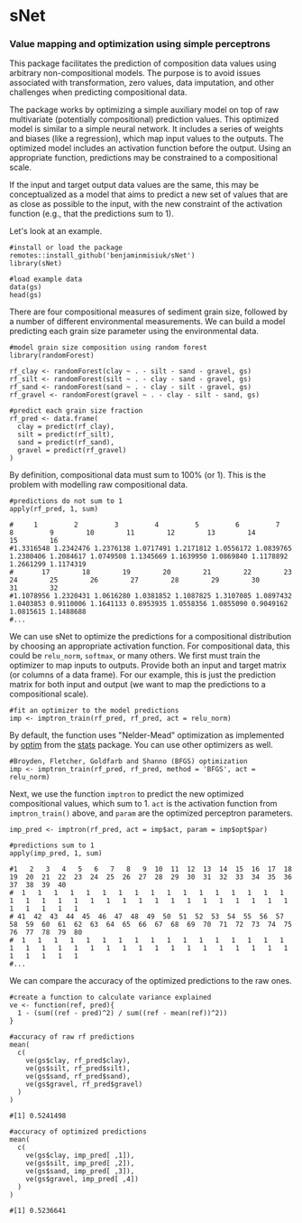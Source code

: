 # sNet
### Value mapping and optimization using simple perceptrons

This package facilitates the prediction of composition data values using arbitrary non-compositional models. 
The purpose is to avoid issues associated with transformation, zero values, data imputation, and other challenges when predicting compositional data.

The package works by optimizing a simple auxiliary model on top of raw multivariate (potentially compositional) prediction values. 
This optimized model is similar to a simple neural network. 
It includes a series of weights and biases (like a regression), which map input values to the outputs.
The optimized model includes an activation function before the output. Using an appropriate function, predictions may be constrained to a compositional scale.

If the input and target output data values are the same, this may be conceptualized as a model that aims to predict a new set of values that are as close as possible to the input, with the new constraint of the activation function (e.g., that the predictions sum to 1).

Let's look at an example.

```
#install or load the package
remotes::install_github('benjaminmisiuk/sNet')
library(sNet)

#load example data
data(gs)
head(gs)
```

There are four compositional measures of sediment grain size, followed by a number of different environmental measurements. We can build a model predicting each grain size parameter using the environmental data.

```
#model grain size composition using random forest
library(randomForest)

rf_clay <- randomForest(clay ~ . - silt - sand - gravel, gs)
rf_silt <- randomForest(silt ~ . - clay - sand - gravel, gs)
rf_sand <- randomForest(sand ~ . - clay - silt - gravel, gs)
rf_gravel <- randomForest(gravel ~ . - clay - silt - sand, gs)

#predict each grain size fraction
rf_pred <- data.frame(
  clay = predict(rf_clay),
  silt = predict(rf_silt),
  sand = predict(rf_sand),
  gravel = predict(rf_gravel)
)
```

By definition, compositional data must sum to 100% (or 1). This is the problem with modelling raw compositional data.

```
#predictions do not sum to 1
apply(rf_pred, 1, sum)
```

```
#     1         2         3         4         5         6         7         8         9        10        11        12        13        14        15        16 
#1.3316548 1.2342476 1.2376138 1.0717491 1.2171812 1.0556172 1.0839765 1.2380406 1.2084617 1.0749508 1.1345669 1.1639950 1.0869840 1.1178892 1.2661299 1.1174319 
#       17        18        19        20        21        22        23        24        25        26        27        28        29        30        31        32 
#1.1078956 1.2320431 1.0616280 1.0381852 1.1087825 1.3107085 1.0897432 1.0403853 0.9110006 1.1641133 0.8953935 1.0558356 1.0855090 0.9049162 1.0815615 1.1488688 
#...
```

We can use sNet to optimize the predictions for a compositional distribution by choosing an appropriate activation function. For compositional data, this could be `relu_norm`, `softmax`, or many others. We first must train the optimizer to map inputs to outputs. Provide both an input and target matrix (or columns of a data frame). For our example, this is just the prediction matrix for both input and output (we want to map the predictions to a compositional scale).

```
#fit an optimizer to the model predictions
imp <- imptron_train(rf_pred, rf_pred, act = relu_norm)
```

By default, the function uses "Nelder-Mead" optimization as implemented by [optim](https://stat.ethz.ch/R-manual/R-devel/library/stats/html/optim.html) from the [stats](https://stat.ethz.ch/R-manual/R-devel/library/stats/html/00Index.html) package. You can use other optimizers as well.

```
#Broyden, Fletcher, Goldfarb and Shanno (BFGS) optimization
imp <- imptron_train(rf_pred, rf_pred, method = 'BFGS', act = relu_norm)
```

Next, we use the function `imptron` to predict the new optimized compositional values, which sum to 1. `act` is the activation function from `imptron_train()` above, and `param` are the optimized perceptron parameters.

```
imp_pred <- imptron(rf_pred, act = imp$act, param = imp$opt$par)

#predictions sum to 1
apply(imp_pred, 1, sum)
```

```
#1   2   3   4   5   6   7   8   9  10  11  12  13  14  15  16  17  18  19  20  21  22  23  24  25  26  27  28  29  30  31  32  33  34  35  36  37  38  39  40 
#  1   1   1   1   1   1   1   1   1   1   1   1   1   1   1   1   1   1   1   1   1   1   1   1   1   1   1   1   1   1   1   1   1   1   1   1   1   1   1   1 
# 41  42  43  44  45  46  47  48  49  50  51  52  53  54  55  56  57  58  59  60  61  62  63  64  65  66  67  68  69  70  71  72  73  74  75  76  77  78  79  80 
#  1   1   1   1   1   1   1   1   1   1   1   1   1   1   1   1   1   1   1   1   1   1   1   1   1   1   1   1   1   1   1   1   1   1   1   1   1   1   1   1 
#...
```

We can compare the accuracy of the optimized predictions to the raw ones.

```
#create a function to calculate variance explained
ve <- function(ref, pred){
  1 - (sum((ref - pred)^2) / sum((ref - mean(ref))^2))
}
```

```
#accuracy of raw rf predictions
mean(
  c(
    ve(gs$clay, rf_pred$clay),
    ve(gs$silt, rf_pred$silt),
    ve(gs$sand, rf_pred$sand),
    ve(gs$gravel, rf_pred$gravel)
  )
)
```

```
#[1] 0.5241498
```

```
#accuracy of optimized predictions
mean(
  c(
    ve(gs$clay, imp_pred[ ,1]),
    ve(gs$silt, imp_pred[ ,2]),
    ve(gs$sand, imp_pred[ ,3]),
    ve(gs$gravel, imp_pred[ ,4])
  )
)
```

```
#[1] 0.5236641
```
